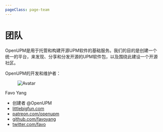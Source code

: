 ```yaml
---
pageClass: page-team
---
```

# 团队

OpenUPM是用于托管和构建开源UPM软件的基础服务。我们的目的是创建一个统一的平台，来发现、分享和分发开源的UPM软件包，以及围绕此建设一个开源社区。

OpenUPM的开发和维护者：

<div class="tile">
  <div class="tile-icon">
    <figure class="avatar avatar-xl"><img :src="$withBase('/images/artist-favo.jpg')" alt="Avatar"></figure>
  </div>
  <div class="tile-content">
    <p class="tile-title">Favo Yang</p>
    <ul>
      <li><i class="fa fa-code"></i> 创建者 @OpenUPM</li>
      <li><i class="fa fa-home"></i> <a href="https://littlebigfun.com">littlebigfun.com</a></li>
      <li><i class="fab fa-patreon"></i> <a href="https://patreon.com/openupm">patreon.com/openupm</a></li>
      <li><i class="fab fa-github"></i> <a href="https://github.com/favoyang">github.com/favoyang</a></li>
      <li><i class="fab fa-twitter"></i> <a href="https://twitter.com/favo">twitter.com/favo</a></li>
    </ul>
  </div>
</div>

<style lang="scss" scoped>
.page-team {
  .avatar {
    margin-right: 0.5rem;
  }

  .tile-title {
    font-weight: bold;
    font-size: 0.9rem;
  }

  .tile-content {
    ul {
      list-style: none;
      margin: 0.8rem 0;

      li {
        list-style: none;
        margin: 0;

        i {
          display: inline-block;
          width: 1.2rem;
        }
      }
    }
  }
}
</style>